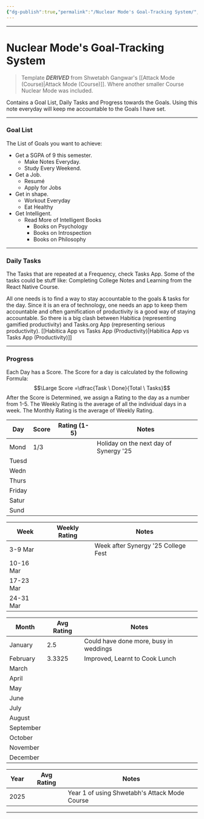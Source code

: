 ```yaml
---
{"dg-publish":true,"permalink":"/Nuclear Mode's Goal-Tracking System/","tags":["Productivity"]}
---
```



---
# Nuclear Mode's Goal-Tracking System
> Template ***DERIVED*** from Shwetabh Gangwar's [[Attack Mode (Course)\|Attack Mode (Course)]]. Where another smaller Course Nuclear Mode was included.

Contains a Goal List, Daily Tasks and Progress towards the Goals.
Using this note everyday will keep me accountable to the Goals I have set.

---
### Goal List
The List of Goals you want to achieve:
- Get a SGPA of 9 this semester.
	- Make Notes Everyday.
	- Study Every Weekend.
- Get a Job.
	- Resumé
	- Apply for Jobs
- Get in shape.
	- Workout Everyday
	- Eat Healthy
- Get Intelligent.
	- Read More of Intelligent Books
		- Books on Psychology
		- Books on Introspection
		- Books on Philosophy

---
### Daily Tasks
The Tasks that are repeated at a Frequency, check Tasks App. Some of the tasks could be stuff like: Completing College Notes and Learning from the React Native Course.

All one needs is to find a way to stay accountable to the goals & tasks for the day. Since it is an era of technology, one needs an app to keep them accountable and often gamification of productivity is a good way of staying accountable. 
So there is a big clash between Habitica (representing gamified productivity) and Tasks.org App (representing serious productivity).
[[Habitica App vs Tasks App (Productivity)\|Habitica App vs Tasks App (Productivity)]]

---
### Progress
Each Day has a Score. The Score for a day is calculated by the following Formula:
$$\Large Score =\dfrac{Task \ Done}{Total \ Tasks}$$
After the Score is Determined, we assign a Rating to the day as a number from 1-5.
The Weekly Rating is the average of all the individual days in a week. The Monthly Rating is the average of Weekly Rating.

| Day    | Score | Rating (1-5) | Notes                                  |
| ------ | ----- | ------------ | -------------------------------------- |
| Mond   | 1/3   |              | Holiday on the next day of Synergy '25 |
| Tuesd  |       |              |                                        |
| Wedn   |       |              |                                        |
| Thurs  |       |              |                                        |
| Friday |       |              |                                        |
| Satur  |       |              |                                        |
| Sund   |       |              |                                        |


| Week      | Weekly Rating | Notes                               |
| --------- | ------------- | ----------------------------------- |
| 3-9 Mar   |               | Week after Synergy '25 College Fest |
| 10-16 Mar |               |                                     |
| 17-23 Mar |               |                                     |
| 24-31 Mar |               |                                     |


| Month     | Avg Rating | Notes                                  |
| --------- | ---------- | -------------------------------------- |
| January   | 2.5        | Could have done more, busy in weddings |
| February  | 3.3325     | Improved, Learnt to Cook Lunch         |
| March     |            |                                        |
| April     |            |                                        |
| May       |            |                                        |
| June      |            |                                        |
| July      |            |                                        |
| August    |            |                                        |
| September |            |                                        |
| October   |            |                                        |
| November  |            |                                        |
| December  |            |                                        |

| Year | Avg Rating | Notes                                         |
| ---- | ---------- | --------------------------------------------- |
| 2025 |            | Year 1 of using Shwetabh's Attack Mode Course |


---